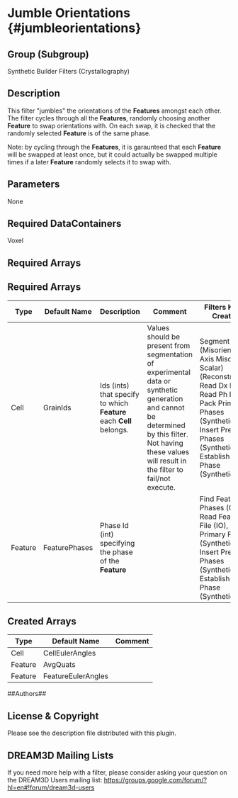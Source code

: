 Jumble Orientations {#jumbleorientations}
======

## Group (Subgroup) ##
Synthetic Builder Filters (Crystallography)

## Description ##
This filter "jumbles" the orientations of the **Features** amongst each other.  The filter cycles through all the **Features**, randomly choosing another **Feature** to swap orientations with.  On each swap, it is checked that the randomly selected **Feature** is of the same phase.

Note: by cycling through the **Features**, it is garaunteed that each **Feature** will be swapped at least once, but it could actually be swapped multiple times if a later **Feature** randomly selects it to swap with.


## Parameters ##
None

## Required DataContainers ##
Voxel

## Required Arrays ##

## Required Arrays ##

| Type | Default Name | Description | Comment | Filters Known to Create Data |
|------|--------------|-------------|---------|-----|
| Cell | GrainIds | Ids (ints) that specify to which **Feature** each **Cell** belongs. | Values should be present from segmentation of experimental data or synthetic generation and cannot be determined by this filter. Not having these values will result in the filter to fail/not execute. | Segment Features (Misorientation, C-Axis Misorientation, Scalar) (Reconstruction), Read Dx File (IO), Read Ph File (IO), Pack Primary Phases (SyntheticBuilding), Insert Precipitate Phases (SyntheticBuilding), Establish Matrix Phase (SyntheticBuilding) |
| Feature | FeaturePhases | Phase Id (int) specifying the phase of the **Feature**| | Find Feature Phases (Generic), Read Feature Info File (IO), Pack Primary Phases (SyntheticBuilding), Insert Precipitate Phases (SyntheticBuilding), Establish Matrix Phase (SyntheticBuilding) |

## Created Arrays ##

| Type | Default Name | Comment |
|------|--------------|---------|
| Cell | CellEulerAngles |  |
| Feature | AvgQuats |  |
| Feature | FeatureEulerAngles |  |

##Authors##






## License & Copyright ##

Please see the description file distributed with this plugin.

## DREAM3D Mailing Lists ##

If you need more help with a filter, please consider asking your question on the DREAM3D Users mailing list:
https://groups.google.com/forum/?hl=en#!forum/dream3d-users


